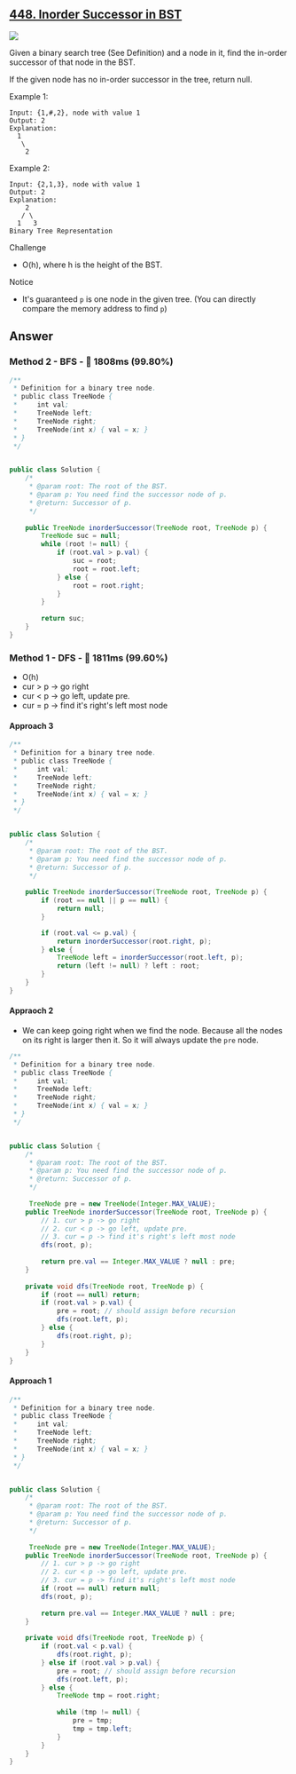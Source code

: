 ## [448. Inorder Successor in BST](https://www.lintcode.com/problem/inorder-successor-in-bst/description?_from=ladder&&fromId=14)

![](https://github.com/weltond/DataStructure/blob/master/medium.PNG)

Given a binary search tree (See Definition) and a node in it, find the in-order successor of that node in the BST.

If the given node has no in-order successor in the tree, return null.

Example 1:

```
Input: {1,#,2}, node with value 1
Output: 2
Explanation:
  1
   \
    2
```

Example 2:

```
Input: {2,1,3}, node with value 1
Output: 2
Explanation: 
    2
   / \
  1   3
Binary Tree Representation
```

Challenge
- O(h), where h is the height of the BST.

Notice
- It's guaranteed `p` is one node in the given tree. (You can directly compare the memory address to find `p`)

## Answer
### Method 2 - BFS - :rocket: 1808ms (99.80%)

```java
/**
 * Definition for a binary tree node.
 * public class TreeNode {
 *     int val;
 *     TreeNode left;
 *     TreeNode right;
 *     TreeNode(int x) { val = x; }
 * }
 */


public class Solution {
    /*
     * @param root: The root of the BST.
     * @param p: You need find the successor node of p.
     * @return: Successor of p.
     */
     
    public TreeNode inorderSuccessor(TreeNode root, TreeNode p) {
        TreeNode suc = null;
        while (root != null) {
            if (root.val > p.val) {
                suc = root;
                root = root.left;
            } else {
                root = root.right;
            }
        }
        
        return suc;
    }
}
```

### Method 1 - DFS - :rocket: 1811ms (99.60%)

- O(h)
- cur > p -> go right
- cur < p -> go left, update pre.
- cur = p -> find it's right's left most node
#### Approach 3 

```java
/**
 * Definition for a binary tree node.
 * public class TreeNode {
 *     int val;
 *     TreeNode left;
 *     TreeNode right;
 *     TreeNode(int x) { val = x; }
 * }
 */


public class Solution {
    /*
     * @param root: The root of the BST.
     * @param p: You need find the successor node of p.
     * @return: Successor of p.
     */
     
    public TreeNode inorderSuccessor(TreeNode root, TreeNode p) {
        if (root == null || p == null) {
            return null;
        }

        if (root.val <= p.val) {
            return inorderSuccessor(root.right, p);
        } else {
            TreeNode left = inorderSuccessor(root.left, p);
            return (left != null) ? left : root;
        }
    }
}
```

#### Appraoch 2

- We can keep going right when we find the node. Because all the nodes on its right is larger then it. So it will always update the `pre` node.

```java
/**
 * Definition for a binary tree node.
 * public class TreeNode {
 *     int val;
 *     TreeNode left;
 *     TreeNode right;
 *     TreeNode(int x) { val = x; }
 * }
 */


public class Solution {
    /*
     * @param root: The root of the BST.
     * @param p: You need find the successor node of p.
     * @return: Successor of p.
     */
     
     TreeNode pre = new TreeNode(Integer.MAX_VALUE);
    public TreeNode inorderSuccessor(TreeNode root, TreeNode p) {
        // 1. cur > p -> go right
        // 2. cur < p -> go left, update pre.
        // 3. cur = p -> find it's right's left most node
        dfs(root, p);
        
        return pre.val == Integer.MAX_VALUE ? null : pre;
    }
    
    private void dfs(TreeNode root, TreeNode p) {
        if (root == null) return;
        if (root.val > p.val) {
            pre = root; // should assign before recursion
            dfs(root.left, p);
        } else {
            dfs(root.right, p);
        }
    }
}
```

#### Approach 1

```java
/**
 * Definition for a binary tree node.
 * public class TreeNode {
 *     int val;
 *     TreeNode left;
 *     TreeNode right;
 *     TreeNode(int x) { val = x; }
 * }
 */


public class Solution {
    /*
     * @param root: The root of the BST.
     * @param p: You need find the successor node of p.
     * @return: Successor of p.
     */
     
     TreeNode pre = new TreeNode(Integer.MAX_VALUE);
    public TreeNode inorderSuccessor(TreeNode root, TreeNode p) {
        // 1. cur > p -> go right
        // 2. cur < p -> go left, update pre.
        // 3. cur = p -> find it's right's left most node
        if (root == null) return null;
        dfs(root, p);
        
        return pre.val == Integer.MAX_VALUE ? null : pre;
    }
    
    private void dfs(TreeNode root, TreeNode p) {
        if (root.val < p.val) {
            dfs(root.right, p);
        } else if (root.val > p.val) {
            pre = root; // should assign before recursion
            dfs(root.left, p);
        } else {
            TreeNode tmp = root.right;
                
            while (tmp != null) {
                pre = tmp;
                tmp = tmp.left;
            }
        }
    }
}
```
